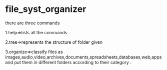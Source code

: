 # file_syst_organizer
there are three commands 

1.help=>lists all the commands

2.tree=>represents the structure of folder given

3.organize=>classify files as images,audio,video,archives,documents,spreadsheets,databases,web,apps and put them in different folders according to their category .
